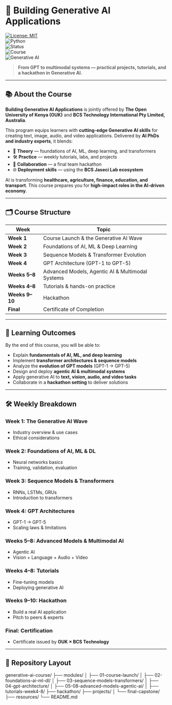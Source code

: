# 🚀 Building Generative AI Applications  

[![License: MIT](https://img.shields.io/badge/License-MIT-green.svg)](./LICENSE)  
![Python](https://img.shields.io/badge/python-3.10%2B-blue)  
![Status](https://img.shields.io/badge/status-active-success)  
![Course](https://img.shields.io/badge/course-OUK%20×%20BCS%20Technology-red)  
![Generative AI](https://img.shields.io/badge/focus-Generative%20AI-purple)  

> **From GPT to multimodal systems — practical projects, tutorials, and a hackathon in Generative AI.**

---

## 📚 About the Course  

**Building Generative AI Applications** is jointly offered by **The Open University of Kenya (OUK)** and **BCS Technology International Pty Limited, Australia**.  

This program equips learners with **cutting-edge Generative AI skills** for creating text, image, audio, and video applications. Delivered by **AI PhDs and industry experts**, it blends:  

- 📖 **Theory** — foundations of AI, ML, deep learning, and transformers  
- 🛠 **Practice** — weekly tutorials, labs, and projects  
- 🤝 **Collaboration** — a final team hackathon  
- 🌐 **Deployment skills** — using the **BCS Jaseci Lab ecosystem**  

AI is transforming **healthcare, agriculture, finance, education, and transport**. This course prepares you for **high-impact roles in the AI-driven economy**.  

---

## 🗂 Course Structure  

| Week | Topic |
|------|-------|
| **Week 1** | Course Launch & the Generative AI Wave |
| **Week 2** | Foundations of AI, ML & Deep Learning |
| **Week 3** | Sequence Models & Transformer Evolution |
| **Week 4** | GPT Architecture (GPT-1 to GPT-5) |
| **Weeks 5–8** | Advanced Models, Agentic AI & Multimodal Systems |
| **Weeks 4–8** | Tutorials & hands-on practice |
| **Weeks 9–10** | Hackathon |
| **Final** | Certificate of Completion |

---

## 🎯 Learning Outcomes  

By the end of this course, you will be able to:  

- Explain **fundamentals of AI, ML, and deep learning**  
- Implement **transformer architectures & sequence models**  
- Analyze the **evolution of GPT models** (GPT-1 → GPT-5)  
- Design and deploy **agentic AI & multimodal systems**  
- Apply generative AI to **text, vision, audio, and video tasks**  
- Collaborate in a **hackathon setting** to deliver solutions  

---

## 🛠 Weekly Breakdown  

### Week 1: The Generative AI Wave  
- Industry overview & use cases  
- Ethical considerations  

### Week 2: Foundations of AI, ML & DL  
- Neural networks basics  
- Training, validation, evaluation  

### Week 3: Sequence Models & Transformers  
- RNNs, LSTMs, GRUs  
- Introduction to transformers  

### Week 4: GPT Architectures  
- GPT-1 → GPT-5  
- Scaling laws & limitations  

### Weeks 5–8: Advanced Models & Multimodal AI  
- Agentic AI  
- Vision + Language + Audio + Video  

### Weeks 4–8: Tutorials  
- Fine-tuning models  
- Deploying generative AI  

### Weeks 9–10: Hackathon  
- Build a real AI application  
- Pitch to peers & experts  

### Final: Certification  
- Certificate issued by **OUK × BCS Technology**  

---

## 📂 Repository Layout  

generative-ai-course/
├── modules/
│ ├── 01-course-launch/
│ ├── 02-foundations-ai-ml-dl/
│ ├── 03-sequence-models-transformers/
│ ├── 04-gpt-architecture/
│ ├── 05-08-advanced-models-agentic-ai/
│
├── tutorials-week4-8/
├── hackathon/
├── projects/
│ └── final-capstone/
├── resources/
└── README.md

